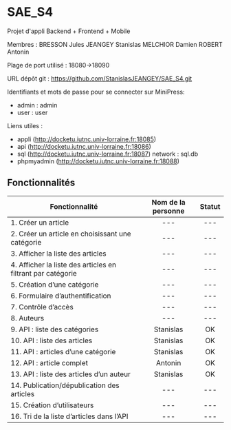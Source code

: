 # SAE_S4

Projet d'appli Backend + Frontend + Mobile

Membres :
BRESSON Jules
JEANGEY Stanislas
MELCHIOR Damien
ROBERT Antonin

Plage de port utilisé : 18080->18090

URL dépôt git : https://github.com/StanislasJEANGEY/SAE_S4.git

Identifiants et mots de passe pour se connecter sur MiniPress:
-   admin : admin
-   user : user

Liens utiles :

-   appli (http://docketu.iutnc.univ-lorraine.fr:18085)
-   api (http://docketu.iutnc.univ-lorraine.fr:18086)
-   sql (http://docketu.iutnc.univ-lorraine.fr:18087) network : sql.db
-   phpmyadmin (http://docketu.iutnc.univ-lorraine.fr:18088)

## Fonctionnalités

| Fonctionnalité                                              | Nom de la personne | Statut |
| ----------------------------------------------------------- | :----------------: | :----: |
| 1. Créer un article                                         |        ---         |  ---   |
| 2. Créer un article en choisissant une catégorie            |        ---         |  ---   |
| 3. Afficher la liste des articles                           |        ---         |  ---   |
| 4. Afficher la liste des articles en filtrant par catégorie |        ---         |  ---   |
| 5. Création d’une catégorie                                 |        ---         |  ---   |
| 6. Formulaire d’authentification                            |        ---         |  ---   |
| 7. Contrôle d’accès                                         |        ---         |  ---   |
| 8. Auteurs                                                  |        ---         |  ---   |
| 9. API : liste des catégories                               |     Stanislas      |   OK   |
| 10. API : liste des articles                                |     Stanislas      |   OK   |
| 11. API : articles d’une catégorie                          |     Stanislas      |   OK   |
| 12. API : article complet                                   |      Antonin       |   OK   |
| 13. API : liste des articles d’un auteur                    |     Stanislas      |   OK   |
| 14. Publication/dépublication des articles                  |        ---         |  ---   |
| 15. Création d’utilisateurs                                 |        ---         |  ---   |
| 16. Tri de la liste d’articles dans l’API                   |        ---         |  ---   |

